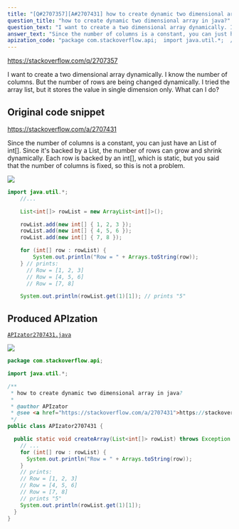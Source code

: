 ```yaml
---
title: "[Q#2707357][A#2707431] how to create dynamic two dimensional array in java?"
question_title: "how to create dynamic two dimensional array in java?"
question_text: "I want to create a two dimensional array dynamically. I know the number of columns. But the number of rows are being changed dynamically. I tried the array list, but it stores the value in single dimension only. What can I do?"
answer_text: "Since the number of columns is a constant, you can just have an List of int[]. Since it's backed by a List, the number of rows can grow and shrink dynamically. Each row is backed by an int[], which is static, but you said that the number of columns is fixed, so this is not a problem."
apization_code: "package com.stackoverflow.api;  import java.util.*;  /**  * how to create dynamic two dimensional array in java?  *  * @author APIzator  * @see <a href=\"https://stackoverflow.com/a/2707431\">https://stackoverflow.com/a/2707431</a>  */ public class APIzator2707431 {    public static void createArray(List<int[]> rowList) throws Exception {     // ...     for (int[] row : rowList) {       System.out.println(\"Row = \" + Arrays.toString(row));     }     // prints:     // Row = [1, 2, 3]     // Row = [4, 5, 6]     // Row = [7, 8]     // prints \"5\"     System.out.println(rowList.get(1)[1]);   } }"
---
```


https://stackoverflow.com/q/2707357

I want to create a two dimensional array dynamically.
I know the number of columns. But the number of rows are being changed dynamically. I tried the array list, but it stores the value in single dimension only. What can I do?



## Original code snippet

https://stackoverflow.com/a/2707431

Since the number of columns is a constant, you can just have an List of int[].
Since it&#x27;s backed by a List, the number of rows can grow and shrink dynamically. Each row is backed by an int[], which is static, but you said that the number of columns is fixed, so this is not a problem.

<div class="code-logo"><img src="/stackoverflow.png" /></div>

```java
import java.util.*;
    //...

    List<int[]> rowList = new ArrayList<int[]>();

    rowList.add(new int[] { 1, 2, 3 });
    rowList.add(new int[] { 4, 5, 6 });
    rowList.add(new int[] { 7, 8 });

    for (int[] row : rowList) {
        System.out.println("Row = " + Arrays.toString(row));
    } // prints:
      // Row = [1, 2, 3]
      // Row = [4, 5, 6]
      // Row = [7, 8]

    System.out.println(rowList.get(1)[1]); // prints "5"
```

## Produced APIzation

[`APIzator2707431.java`](https://github.com/blind-papers/apization-temp-data/raw/main/search/APIzator2707431.java)

<div class="code-logo"><img src="/apizator.png" /></div>

```java
package com.stackoverflow.api;

import java.util.*;

/**
 * how to create dynamic two dimensional array in java?
 *
 * @author APIzator
 * @see <a href="https://stackoverflow.com/a/2707431">https://stackoverflow.com/a/2707431</a>
 */
public class APIzator2707431 {

  public static void createArray(List<int[]> rowList) throws Exception {
    // ...
    for (int[] row : rowList) {
      System.out.println("Row = " + Arrays.toString(row));
    }
    // prints:
    // Row = [1, 2, 3]
    // Row = [4, 5, 6]
    // Row = [7, 8]
    // prints "5"
    System.out.println(rowList.get(1)[1]);
  }
}

```